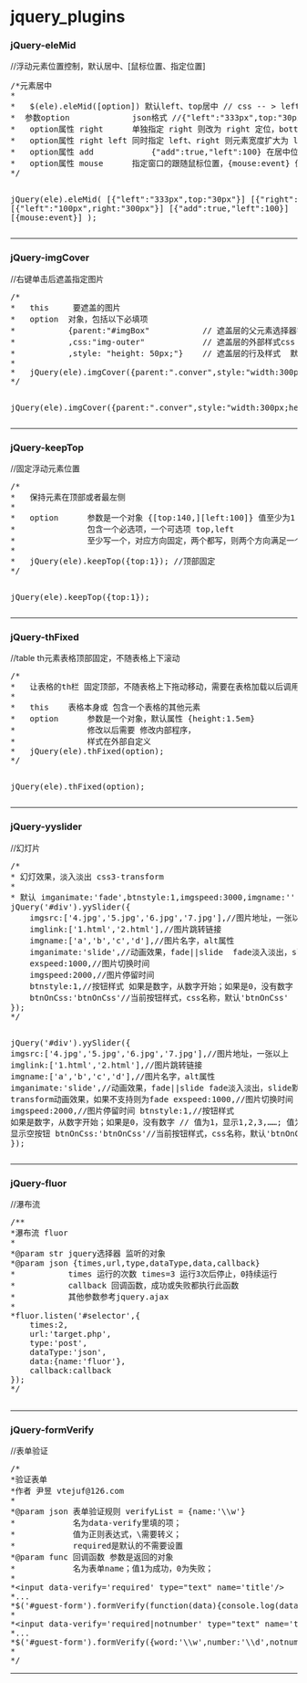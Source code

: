 jquery_plugins
==============

<h3>jQuery-eleMid</h3> //浮动元素位置控制，默认居中、[鼠标位置、指定位置]
<pre>
/*元素居中
*
*   $(ele).eleMid([option]) 默认left、top居中 // css -- > left:居中;top:居中
*  参数option				json格式 //{"left":"333px",top:"30px"} css -- > left:333px;top:30px
*	option属性 right		单独指定 right 则改为 right 定位，bottom 同理 // {"right":"50px"} css -- > right:50px;top:居中
*	option属性 right left	同时指定 left、right 则元素宽度扩大为 left到right，bottom、top同理
*	option属性 add			{"add":true,"left":100} 在居中位置上加left 100 ，top同理；指定 right、bottom 则在居中位置上向右、下扩展
*	option属性 mouse		指定窗口的跟随鼠标位置，{mouse:event} 值为事件对象
*/

jQuery(ele).eleMid(
	[{"left":"333px",top:"30px"}]
	[{"right":"50px"}]
	[{"left":"100px",right:"300px"}]
	[{"add":true,"left":100}]
	[{mouse:event}]
);
</pre>
<hr>
<h3>jQuery-imgCover</h3> //右键单击后遮盖指定图片
<pre>
/*
*	this	 要遮盖的图片
*	option  对象，包括以下必填项
*			{parent:"#imgBox"			// 遮盖层的父元素选择器字符串 .class #id  默认 body
*			,css:"img-outer"			// 遮盖层的外部样式css 多个样式空格隔开 "css1 css2 css3"  默认空字符串
*			,style: "height: 50px;"}	// 遮盖层的行及样式  默认空字符串
*
*	jQuery(ele).imgCover({parent:".conver",style:"width:300px;height:300px;",css:"good"});
*/

jQuery(ele).imgCover({parent:".conver",style:"width:300px;height:300px;",css:"good"});
</pre>
<hr>
<h3>jQuery-keepTop</h3> //固定浮动元素位置
<pre>
/*
*	保持元素在顶部或者最左侧
*
*	option		参数是一个对象 {[top:140,][left:100]} 值至少为1
*				包含一个必选项，一个可选项 top,left 
*				至少写一个，对应方向固定，两个都写，则两个方向满足一个就固定
*
*	jQuery(ele).keepTop({top:1}); //顶部固定
*/

jQuery(ele).keepTop({top:1});
</pre>
<hr>
<h3>jQuery-thFixed</h3> //table th元素表格顶部固定，不随表格上下滚动
<pre>
/*
*	让表格的th栏 固定顶部，不随表格上下拖动移动，需要在表格加载以后调用
*
*	this	表格本身或 包含一个表格的其他元素
*	option		参数是一个对象，默认属性 {height:1.5em}
*				修改以后需要 修改内部程序，
*				样式在外部自定义
*	jQuery(ele).thFixed(option);
*/

jQuery(ele).thFixed(option);
</pre>
<hr>
<h3>jQuery-yyslider</h3> //幻灯片
<pre>
/*
* 幻灯效果，淡入淡出 css3-transform
* 
* 默认 imganimate:'fade',btnstyle:1,imgspeed:3000,imgname:''
jQuery('#div').yySlider({
	imgsrc:['4.jpg','5.jpg','6.jpg','7.jpg'],//图片地址，一张以上
	imglink:['1.html','2.html'],//图片跳转链接
	imgname:['a','b','c','d'],//图片名字，alt属性
	imganimate:'slide',//动画效果，fade||slide  fade淡入淡出，slide默认为css3 transform动画效果，如果不支持则为fade
	exspeed:1000,//图片切换时间
	imgspeed:2000,//图片停留时间
	btnstyle:1,//按钮样式 如果是数字，从数字开始；如果是0，没有数字 // 值为1，显示1,2,3,……; 值为0 显示空按钮
	btnOnCss:'btnOnCss'//当前按钮样式，css名称，默认'btnOnCss'
});
*/

jQuery('#div').yySlider({
	imgsrc:['4.jpg','5.jpg','6.jpg','7.jpg'],//图片地址，一张以上
	imglink:['1.html','2.html'],//图片跳转链接
	imgname:['a','b','c','d'],//图片名字，alt属性
	imganimate:'slide',//动画效果，fade||slide  fade淡入淡出，slide默认为css3 transform动画效果，如果不支持则为fade
	exspeed:1000,//图片切换时间
	imgspeed:2000,//图片停留时间
	btnstyle:1,//按钮样式 如果是数字，从数字开始；如果是0，没有数字 // 值为1，显示1,2,3,……; 值为0 显示空按钮
	btnOnCss:'btnOnCss'//当前按钮样式，css名称，默认'btnOnCss'
});
</pre>
<hr>
<h3>jQuery-fluor</h3> //瀑布流
<pre>
/**
*瀑布流 fluor
*
*@param str jquery选择器 监听的对象
*@param json {times,url,type,dataType,data,callback}
*			times 运行的次数 times=3 运行3次后停止，0持续运行
*			callback 回调函数，成功或失败都执行此函数
*			其他参数参考jquery.ajax
*
*fluor.listen('#selector',{
	times:2,
	url:'target.php',
	type:'post',
	dataType:'json',
	data:{name:'fluor'},
	callback:callback
});
*/

</pre>
<hr>
<h3>jQuery-formVerify</h3> //表单验证
<pre>
/*
*验证表单
*作者 尹昱 vtejuf@126.com
*
*@param json 表单验证规则 verifyList = {name:'\\w'}
*			 名为data-verify里填的项；
*			 值为正则表达式，\需要转义；
*			 required是默认的不需要设置
*@param func 回调函数 参数是返回的对象
*			 名为表单name；值1为成功，0为失败；
*
*&lt;input data-verify='required' type="text" name='title'/>
*...
*$('#guest-form').formVerify(function(data){console.log(data);});
*
*&lt;input data-verify='required|notnumber' type="text" name='title'/>
*...
*$('#guest-form').formVerify({word:'\\w',number:'\\d',notnumber:'[^0-9]'},function(data){console.log(data);});
*
*/
</pre>
<hr>
